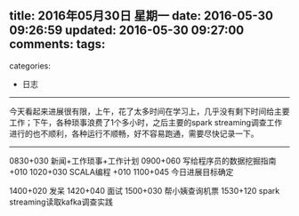 title: 2016年05月30日 星期一
date: 2016-05-30 09:26:59
updated: 2016-05-30 09:27:00
comments:
tags:
- 
categories:
- 日志

---

今天看起来进展很有限，上午，花了太多时间在学习上，几乎没有剩下时间给主要工作；下午，各种琐事浪费了1个多小时，之后主要的spark streaming调查工作进行的也不顺利，各种运行不顺畅，好不容易跑通，需要尽快记录一下。

---

0830+030 新闻+工作琐事+工作计划
0900+060 写给程序员的数据挖掘指南
+010
1020+030 SCALA编程
+010
1100+045 今日进展目标确定

1400+020 发呆
1420+040 面试
1500+030 帮小姨查询机票
1530+120 spark streaming读取kafka调查实践

